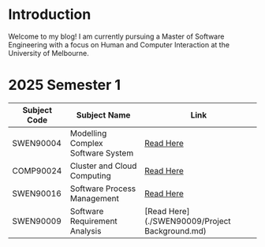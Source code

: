 # Introduction

Welcome to my blog! I am currently pursuing a Master of Software Engineering with a focus on Human and Computer Interaction at the University of Melbourne.

# 2025 Semester 1


| Subject Code | Subject Name                      | Link                              |
| ------------ | --------------------------------- | --------------------------------- |
| SWEN90004    | Modelling Complex Software System | [Read Here](./SWEN90004/index.md) |
| COMP90024    | Cluster and Cloud Computing       | [Read Here](./COMP90024/index.md) |
| SWEN90016    | Software Process Management       | [Read Here](./SWEN90016/index.md) |
| SWEN90009    | Software Requirement Analysis     | [Read Here](./SWEN90009/Project Background.md) |

